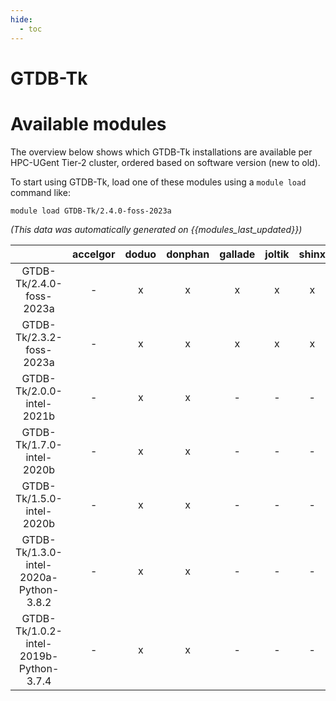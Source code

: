 ```yaml
---
hide:
  - toc
---
```


GTDB-Tk
=======

# Available modules


The overview below shows which GTDB-Tk installations are available per HPC-UGent Tier-2 cluster, ordered based on software version (new to old).

To start using GTDB-Tk, load one of these modules using a `module load` command like:

```shell
module load GTDB-Tk/2.4.0-foss-2023a
```

*(This data was automatically generated on {{modules_last_updated}})*  

| |accelgor|doduo|donphan|gallade|joltik|shinx|
| :---: | :---: | :---: | :---: | :---: | :---: | :---: |
|GTDB-Tk/2.4.0-foss-2023a|-|x|x|x|x|x|
|GTDB-Tk/2.3.2-foss-2023a|-|x|x|x|x|x|
|GTDB-Tk/2.0.0-intel-2021b|-|x|x|-|-|-|
|GTDB-Tk/1.7.0-intel-2020b|-|x|x|-|-|-|
|GTDB-Tk/1.5.0-intel-2020b|-|x|x|-|-|-|
|GTDB-Tk/1.3.0-intel-2020a-Python-3.8.2|-|x|x|-|-|-|
|GTDB-Tk/1.0.2-intel-2019b-Python-3.7.4|-|x|x|-|-|-|
